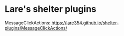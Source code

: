 # Lare's shelter plugins

MessageClickActions: https://lare354.github.io/shelter-plugins/MessageClickActions/

